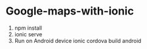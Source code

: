 # Google-maps-with-ionic
1. npm install
2. ionic serve
3. Run on Android device
  ionic cordova build android
